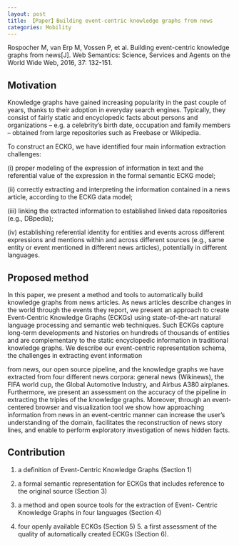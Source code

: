 ```yaml
---
layout: post
title: 【Paper】Building event-centric knowledge graphs from news
categories: Mobility
---
```


Rospocher M, van Erp M, Vossen P, et al. Building event-centric knowledge graphs from news[J]. Web Semantics: Science, Services and Agents on the World Wide Web, 2016, 37: 132-151.

## Motivation

Knowledge graphs have gained increasing popularity in the past couple of years, thanks to their adoption in everyday search engines. Typically, they consist of fairly static and encyclopedic facts about persons and organizations – e.g. a celebrity’s birth date, occupation and family members – obtained from large repositories such as Freebase or Wikipedia. 

To construct an ECKG, we have identified four main information extraction challenges: 

(i) proper modeling of the expression of information in text and the referential value of the expression in the formal semantic ECKG model; 

(ii) correctly extracting and interpreting the information contained in a news article, according to the ECKG data model; 

(iii) linking the extracted information to established linked data repositories (e.g., DBpedia); 

(iv) establishing referential identity for entities and events across different expressions and mentions within and across different sources (e.g., same entity or event mentioned in different news articles), potentially in different languages. 

## Proposed method

In this paper, we present a method and tools to automatically build knowledge graphs from news
articles. As news articles describe changes in the world through the events they report, we present an approach to create Event-Centric Knowledge Graphs (ECKGs) using state-of-the-art natural language processing and semantic web techniques. Such ECKGs capture long-term developments and histories on hundreds of thousands of entities and are complementary to the static encyclopedic information in traditional knowledge graphs. We describe our event-centric representation schema, the challenges in extracting event information

from news, our open source pipeline, and the knowledge graphs we have extracted from four different news corpora: general news (Wikinews), the FIFA world cup, the Global Automotive Industry, and Airbus A380 airplanes. Furthermore, we present an assessment on the accuracy of the pipeline in extracting the triples of the knowledge graphs. Moreover, through an event-centered browser and visualization tool we show how approaching information from news in an event-centric manner can increase the user’s understanding of the domain, facilitates the reconstruction of news story lines, and enable to perform exploratory investigation of news hidden facts.

## Contribution

1. a definition of Event-Centric Knowledge Graphs (Section 1) 
2. a formal semantic representation for ECKGs that includes reference to the original source (Section 3)

3. a method and open source tools for the extraction of Event- Centric Knowledge Graphs in four languages (Section 4)

4. four openly available ECKGs (Section 5) 5. a first assessment of the quality of automatically created ECKGs (Section 6).
